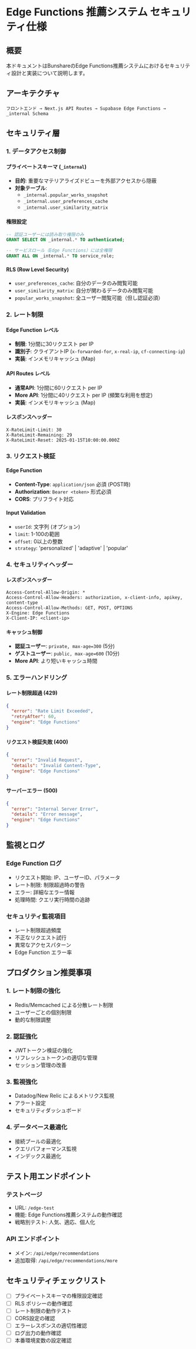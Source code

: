 # Edge Functions 推薦システム セキュリティ仕様

## 概要
本ドキュメントはBunshareのEdge Functions推薦システムにおけるセキュリティ設計と実装について説明します。

## アーキテクチャ
```
フロントエンド → Next.js API Routes → Supabase Edge Functions → _internal Schema
```

## セキュリティ層

### 1. データアクセス制御

#### プライベートスキーマ (`_internal`)
- **目的**: 重要なマテリアライズドビューを外部アクセスから隠蔽
- **対象テーブル**:
  - `_internal.popular_works_snapshot`
  - `_internal.user_preferences_cache`
  - `_internal.user_similarity_matrix`

#### 権限設定
```sql
-- 認証ユーザーには読み取り権限のみ
GRANT SELECT ON _internal.* TO authenticated;

-- サービスロール（Edge Functions）には全権限
GRANT ALL ON _internal.* TO service_role;
```

#### RLS (Row Level Security)
- `user_preferences_cache`: 自分のデータのみ閲覧可能
- `user_similarity_matrix`: 自分が関わるデータのみ閲覧可能
- `popular_works_snapshot`: 全ユーザー閲覧可能（但し認証必須）

### 2. レート制限

#### Edge Function レベル
- **制限**: 1分間に30リクエスト per IP
- **識別子**: クライアントIP (`x-forwarded-for`, `x-real-ip`, `cf-connecting-ip`)
- **実装**: インメモリキャッシュ (Map)

#### API Routes レベル
- **通常API**: 1分間に60リクエスト per IP
- **More API**: 1分間に40リクエスト per IP (頻繁な利用を想定)
- **実装**: インメモリキャッシュ (Map)

#### レスポンスヘッダー
```
X-RateLimit-Limit: 30
X-RateLimit-Remaining: 29
X-RateLimit-Reset: 2025-01-15T10:00:00.000Z
```

### 3. リクエスト検証

#### Edge Function
- **Content-Type**: `application/json` 必須 (POST時)
- **Authorization**: `Bearer <token>` 形式必須
- **CORS**: プリフライト対応

#### Input Validation
- `userId`: 文字列 (オプション)
- `limit`: 1-100の範囲
- `offset`: 0以上の整数
- `strategy`: 'personalized' | 'adaptive' | 'popular'

### 4. セキュリティヘッダー

#### レスポンスヘッダー
```
Access-Control-Allow-Origin: *
Access-Control-Allow-Headers: authorization, x-client-info, apikey, content-type
Access-Control-Allow-Methods: GET, POST, OPTIONS
X-Engine: Edge Functions
X-Client-IP: <client-ip>
```

#### キャッシュ制御
- **認証ユーザー**: `private, max-age=300` (5分)
- **ゲストユーザー**: `public, max-age=600` (10分)
- **More API**: より短いキャッシュ時間

### 5. エラーハンドリング

#### レート制限超過 (429)
```json
{
  "error": "Rate Limit Exceeded",
  "retryAfter": 60,
  "engine": "Edge Functions"
}
```

#### リクエスト検証失敗 (400)
```json
{
  "error": "Invalid Request",
  "details": "Invalid Content-Type",
  "engine": "Edge Functions"
}
```

#### サーバーエラー (500)
```json
{
  "error": "Internal Server Error",
  "details": "Error message",
  "engine": "Edge Functions"
}
```

## 監視とログ

### Edge Function ログ
- リクエスト開始: IP、ユーザーID、パラメータ
- レート制限: 制限超過時の警告
- エラー: 詳細なエラー情報
- 処理時間: クエリ実行時間の追跡

### セキュリティ監視項目
- レート制限超過頻度
- 不正なリクエスト試行
- 異常なアクセスパターン
- Edge Function エラー率

## プロダクション推奨事項

### 1. レート制限の強化
- Redis/Memcached による分散レート制限
- ユーザーごとの個別制限
- 動的な制限調整

### 2. 認証強化
- JWTトークン検証の強化
- リフレッシュトークンの適切な管理
- セッション管理の改善

### 3. 監視強化
- Datadog/New Relic によるメトリクス監視
- アラート設定
- セキュリティダッシュボード

### 4. データベース最適化
- 接続プールの最適化
- クエリパフォーマンス監視
- インデックス最適化

## テスト用エンドポイント

### テストページ
- URL: `/edge-test`
- 機能: Edge Functions推薦システムの動作確認
- 戦略別テスト: 人気、適応、個人化

### API エンドポイント
- メイン: `/api/edge/recommendations`
- 追加取得: `/api/edge/recommendations/more`

## セキュリティチェックリスト

- [ ] プライベートスキーマの権限設定確認
- [ ] RLS ポリシーの動作確認
- [ ] レート制限の動作テスト
- [ ] CORS設定の確認
- [ ] エラーレスポンスの適切性確認
- [ ] ログ出力の動作確認
- [ ] 本番環境変数の設定確認